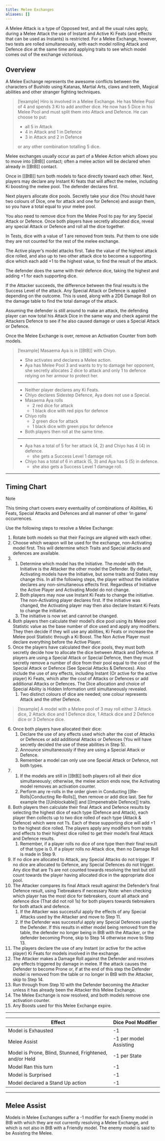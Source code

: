 ```yaml
---
title: Melee Exchanges
aliases: []
---
```

A Melee Attack is a type of Opposed test, and all the usual rules apply, during a Melee Attack the use of Instant and Active Ki Feats (and effects that can be used as Instants) is restricted. For a Melee Exchange, however, two tests are rolled simultaneously, with each model rolling Attack and Defence dice at the same time and applying traits to see which model comes out of the exchange victorious.
## Overview
A Melee Exchange represents the awesome conflicts between the characters of Bushido using Katanas, Martial Arts, claws and teeth, Magical abilities and other stranger fighting techniques.

> [!example]
> Hiro is involved in a Melee Exchange.
> He has Melee Pool of 4 and spends 3 Ki to add another dice.
> He now has 5 Dice in his Melee Pool and must split them into Attack and Defence.
> He can choose to put:
> - all 5 in Attack
> - 4 in Attack and 1 in Defence
> - 3 in Attack and 2 in Defence
> 
> or any other combination totalling 5 dice.

Melee exchanges usually occur as part of a Melee Action which allows you to move into [[BtB]] contact; often a melee action will be declared when already in [[BtB]] contact.

Once in [[BtB]] turn both models to face directly toward each other.
Next, players may declare any Instant Ki feats that will affect the melee, including Ki boosting the melee pool. The defender declares first.

Next players allocate dice pools. Secretly take your dice (You should have two colours of Dice, one for attack and one for Defence) and assign them, so you have a total equal to your melee pool.

You also need to remove dice from the Melee Pool to pay for any Special Attack or Defence.
Once both players have secretly allocated dice, reveal any special Attack or Defence and roll all the dice together.

In Tests, dice with a value of 1 are removed from tests. Put them to one side they are not counted for the rest of the melee exchange.

The Active player’s model attacks first. Take the value of the highest attack dice rolled, and also up to two other attack dice to become a supporting dice which each add +1 to the highest value, to find the result of the attack.

The defender does the same with their defence dice, taking the highest and adding +1 for each supporting dice.

If the Attacker succeeds, the difference between the final results is the Success Level of the attack. Any Special Attack or Defence is applied depending on the outcome.
This is used, along with a 2D6 Damage Roll on the damage table to find the total damage of the attack.

Assuming the defender is still around to make an attack, the defending player can now total his Attack Dice in the same way and check against the Attackers Defence to see if he also caused damage or uses a Special Attack or Defence.

Once the Melee Exchange is over, remove an Activation Counter from both models.

> [!example]
> Masaema Aya is in [[BtB]] with Chiyo.
> - She activates and declares a Melee action.
> - Aya has Melee Pool 3 and wants to try to damage her opponent, she secretly allocates 2 dice to attack and only 1 to defence relying on her armour to protect her.
> ---
> - Neither player declares any Ki Feats.
> - Chiyo declares Sidestep Defence, Aya does not use a Special.
> - Masaema Aya rolls
> 	- 2 red dice for attack
> 	- 1 black dice with red pips for defence
> - Chiyo rolls
> 	- 2 green dice for attack
> 	- 1 black dice with green pips for defence
> - Both players then roll at the same time.
> ---
> - Aya has a total of 5 for her attack (4, 2) and Chiyo has 4 (4) in defence.
> 	- she gets a Success Level 1 damage roll.
> - Chiyo has a total of 6 in attack (5, 3) and Aya has 5 (5) in defence.
> 	- she also gets a Success Level 1 damage roll.

---

## Timing Chart

> [!NOTE]
> This timing chart covers every eventuality of combinations of Abilities, Ki Feats, Special Attacks and Defences and all manner of other ‘in game’ occurrences.

Use the following steps to resolve a Melee Exchange:

1. Rotate both models so that their Facings are aligned with each other.
2. Choose which weapon will be used for the exchange, non-Activating model first. This will determine which Traits and Special attacks and defences are available.
3. 
	1. Determine which model has the Initiative.
	   The model with the Initiative is the Attacker the other model the Defender.
	   By default, Activating models have the Initiative, but some traits and States may change this.
	   In all the following steps, the player without the initiative declares any non-simultaneous effects first.
	   Regardless of Initiative the Active Player and Activating Model do not change.
	2. Both players may now use Instant Ki Feats to change the initiative. The non-Activating player declares first. If the initiative was changed, the Activating player may then also declare Instant Ki Feats to change the initiative.
	3. The initiative is now set and cannot be changed.
4. Both players then calculate their model’s dice pool using its Melee pool Statistic value as the base number of dice used and apply any modifiers. They then decide if they will use any abilities, Ki Feats or increase the Melee pool Statistic through a Ki Boost. The Non Active Player must declare everything before the Active Player.
5. Once the players have calculated their dice pools, they must both secretly decide how to allocate the dice between Attack and Defence. If players are using a Special Attack or Special Defence, then they must secretly remove a number of dice from their pool equal to the cost of the Special Attack or Defence (See Special Attacks & Defences). Also include the use of any effects, including Instant (Or active for the active player) Ki Feats, which alter the cost of Attacks or Defences or add additional Attacks or Defences. The Dice allocation and choice of Special Ability is Hidden Information until simultaneously revealed.
	1. Two distinct colours of dice are needed; one colour represents Attack and the other Defence. 

> [!example]
> A model with a Melee pool of 3 may roll either 3 Attack dice, 2 Attack dice and 1 Defence dice, 1 Attack dice and 2 Defence dice or 3 Defence dice.

6. Once both players have allocated their dice:
	1. Declare the use of any effects used which alter the cost of Attacks or Defences or add additional Attacks or Defences (You will have secretly decided the use of these abilities in Step 5).
	2. Announce simultaneously if they are using a Special Attack or Defence.
	3. Remember a model can only use one Special Attack or Defence, not both types.
7. 
	1. If the models are still in [[BtB]] both players roll all their dice simultaneously; otherwise, the melee action ends now, the Activating model removes an activation counter.
	2. Perform any re-rolls in the order given in Conducting [[Re-Rolls|Conducting Re-Rolls]], then remove or add dice last. See for example the [[Unblockable]] and [[Impenetrable Defence]] traits.
8. Both players then calculate their final Attack and Defence results by selecting the highest dice of each type (Defence and Attack), each player then collects up to two dice rolled of each type (Attack & Defence) which were not 1’s. Each of these supporting dice will add +1 to the highest dice rolled. The players apply any modifiers from traits and effects to their highest dice rolled to get their model’s final Attack and Defence results.
	1. Remember, if a player rolls no dice of one type then their final result of that type is 0. If a player rolls no Attack dice, then no Damage Roll is made in Step 9.
9. If no dice are allocated to Attack, any Special Attacks do not trigger. If no dice are allocated to Defence, any Special Defences do not trigger. Any dice that are 1’s are not counted towards resolving the test but still count towards the player having allocated dice in the appropriate dice pool.
10. The Attacker compares its final Attack result against the Defender’s final Defence result, using Tiebreakers if necessary Note: when checking which player has the most dice for tiebreakers, count all attack and defence dice (That did not roll 1s) for both players towards tiebreakers for both attack and defence.
	1. If the Attacker was successful apply the effects of any Special Attacks used by the Attacker and move to Step 11.
	2. If the Defender was successful apply any Special Defences used by the Defender. If this results in either model being removed from the table, the defender no longer being in BtB with the Attacker, or the defender becoming Prone, skip to Step 14 otherwise move to Step 13.
11.	The players declare the use of any Instant (or active for the active player) Ki Feats for models involved in the exchange.
12.	The Attacker makes a Damage Roll against the Defender and resolves any effects triggered by damage in melee. If the attack causes the Defender to become Prone or, if at the end of this step the Defender model is removed from the table or no longer in BtB with the Attacker, skip to Step 14.
13.	Run through from Step 10 with the Defender becoming the Attacker unless it has already been the Attacker this Melee Exchange.
14.	The Melee Exchange is now resolved, and both models remove one activation counter.
15.	Any Boosts used for this Melee Exchange expire.

---

<span class="headedtable">

| Effect                                                  | Dice Pool Modifier     |
| ------------------------------------------------------- | ---------------------- |
| Model is Exhausted                                      | -1                     |
| Melee Assist                                            | -1 per model Assisting |
| Model is Prone, Blind, Stunned, Frightened, and/or Held | -1 per State           |
| Model Ran this turn                                     | -1                     |
| Model is Surprised                                      | -1                     |
| Model declared a Stand Up action                        | -1                     |

</span>

---
## Melee Assist
Models in Melee Exchanges suffer a -1 modifier for each Enemy model in BtB with which they are not currently resolving a Melee Exchange, and which is not also in BtB with a Friendly model.
The enemy model is said to be Assisting the Melee.
